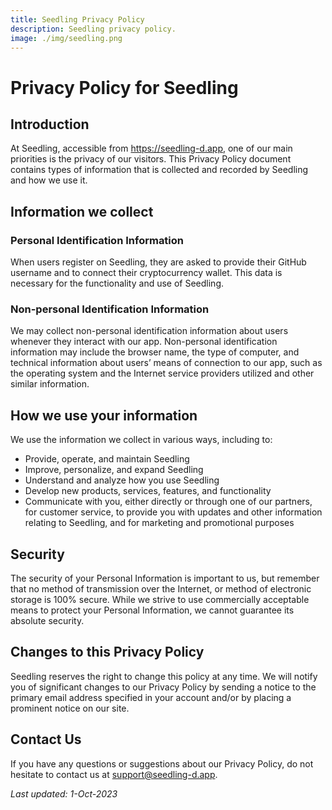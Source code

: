 ```yaml
---
title: Seedling Privacy Policy
description: Seedling privacy policy.
image: ./img/seedling.png
---
```

# Privacy Policy for Seedling

## Introduction

At Seedling, accessible from https://seedling-d.app, one of our main priorities is the privacy of our visitors. This Privacy Policy document contains types of information that is collected and recorded by Seedling and how we use it.

## Information we collect

### Personal Identification Information

When users register on Seedling, they are asked to provide their GitHub username and to connect their cryptocurrency wallet. This data is necessary for the functionality and use of Seedling.

### Non-personal Identification Information

We may collect non-personal identification information about users whenever they interact with our app. Non-personal identification information may include the browser name, the type of computer, and technical information about users’ means of connection to our app, such as the operating system and the Internet service providers utilized and other similar information.

## How we use your information

We use the information we collect in various ways, including to:

- Provide, operate, and maintain Seedling
- Improve, personalize, and expand Seedling
- Understand and analyze how you use Seedling
- Develop new products, services, features, and functionality
- Communicate with you, either directly or through one of our partners, for customer service, to provide you with updates and other information relating to Seedling, and for marketing and promotional purposes

## Security

The security of your Personal Information is important to us, but remember that no method of transmission over the Internet, or method of electronic storage is 100% secure. While we strive to use commercially acceptable means to protect your Personal Information, we cannot guarantee its absolute security.

## Changes to this Privacy Policy

Seedling reserves the right to change this policy at any time. We will notify you of significant changes to our Privacy Policy by sending a notice to the primary email address specified in your account and/or by placing a prominent notice on our site.

## Contact Us

If you have any questions or suggestions about our Privacy Policy, do not hesitate to contact us at support@seedling-d.app.

_Last updated: 1-Oct-2023_

